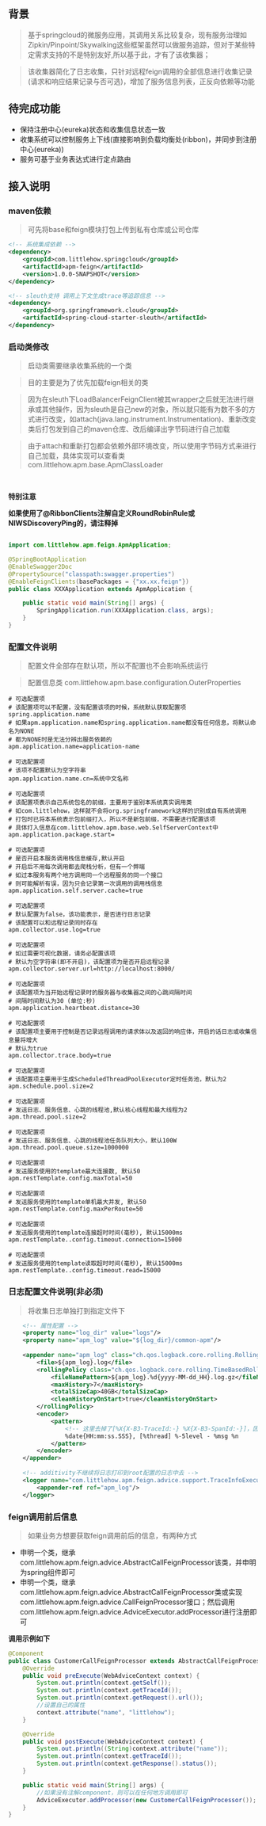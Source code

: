 ## 背景

> 基于springcloud的微服务应用，其调用关系比较复杂，现有服务治理如Zipkin/Pinpoint/Skywalking这些框架虽然可以做服务追踪，但对于某些特定需求支持的不是特别友好,所以基于此，才有了该收集器；

> 该收集器简化了日志收集，只针对远程feign调用的全部信息进行收集记录(请求和响应结果记录与否可选)，增加了服务信息列表，正反向依赖等功能

## 待完成功能

- 保持注册中心(eureka)状态和收集信息状态一致
- 收集系统可以控制服务上下线(直接影响到负载均衡处(ribbon)，并同步到注册中心(eureka))
- 服务可基于业务表达式进行定点路由

## 接入说明

### maven依赖

> 可先将base和feign模块打包上传到私有仓库或公司仓库

```xml
<!-- 系统集成依赖 -->
<dependency>
    <groupId>com.littlehow.springcloud</groupId>
    <artifactId>apm-feign</artifactId>
    <version>1.0.0-SNAPSHOT</version>
</dependency>

<!-- sleuth支持 调用上下文生成trace等追踪信息 -->
<dependency>
    <groupId>org.springframework.cloud</groupId>
    <artifactId>spring-cloud-starter-sleuth</artifactId>
</dependency>
```

### 启动类修改
> 启动类需要继承收集系统的一个类

> 目的主要是为了优先加载feign相关的类

> 因为在sleuth下LoadBalancerFeignClient被其wrapper之后就无法进行继承或其他操作，因为sleuth是自己new的对象，所以就只能有为数不多的方式进行改变，如attach(java.lang.instrument.Instrumentation)、重新改变类后打包发到自己的maven仓库、改后编译出字节码进行自己加载

> 由于attach和重新打包都会依赖外部环境改变，所以使用字节码方式来进行自己加载，具体实现可以查看类com.littlehow.apm.base.ApmClassLoader

<br>

**特别注意**

**如果使用了@RibbonClients注解自定义RoundRobinRule或NIWSDiscoveryPing的，请注释掉**

```java

import com.littlehow.apm.feign.ApmApplication;

@SpringBootApplication
@EnableSwagger2Doc
@PropertySource("classpath:swagger.properties")
@EnableFeignClients(basePackages = {"xx.xx.feign"})
public class XXXApplication extends ApmApplication {

    public static void main(String[] args) {
        SpringApplication.run(XXXApplication.class, args);
    }
}
```

### 配置文件说明

> 配置文件全部存在默认项，所以不配置也不会影响系统运行

> 配置信息类 com.littlehow.apm.base.configuration.OuterProperties

```properties
# 可选配置项
# 该配置项可以不配置，没有配置该项的时候，系统默认获取配置项spring.application.name
# 如果apm.application.name和spring.application.name都没有任何信息，将默认命名为NONE
# 都为NONE时是无法分辨出服务依赖的
apm.application.name=application-name

# 可选配置项
# 该项不配置默认为空字符串
apm.application.name.cn=系统中文名称

# 可选配置项
# 该配置项表示自己系统包名的前缀，主要用于鉴别本系统真实调用类
# 如com.littlehow，这样就不会将org.springframework这样的识别成自有系统调用
# 打包时已将本系统表示包前缀打入，所以不是新包前缀，不需要进行配置该项
# 具体打入信息在com.littlehow.apm.base.web.SelfServerContext中
apm.application.package.start=

# 可选配置项
# 是否开启本服务调用栈信息缓存,默认开启
# 开启后不用每次调用都去爬栈分析，但有一个弊端
# 如过本服务有两个地方调用同一个远程服务的同一个接口
# 则可能解析有误，因为只会记录第一次调用的调用栈信息
apm.application.self.server.cache=true

# 可选配置项
# 默认配置为false，该功能表示，是否进行日志记录
# 该配置可以和远程记录同时存在
apm.collector.use.log=true

# 可选配置项
# 如过需要可视化数据，请务必配置该项
# 默认为空字符串(即不开启)，该配置项为是否开启远程记录
apm.collector.server.url=http://localhost:8000/

# 可选配置项
# 该配置项为当开始远程记录时的服务器与收集器之间的心跳间隔时间
# 间隔时间默认为30 (单位:秒)
apm.application.heartbeat.distance=30

# 可选配置项
# 该配置项主要用于控制是否记录远程调用的请求体以及返回的响应体，开启的话日志或收集信息量将增大
# 默认为true
apm.collector.trace.body=true

# 可选配置项
# 该配置项主要用于生成ScheduledThreadPoolExecutor定时任务池，默认为2
apm.schedule.pool.size=2

# 可选配置项
# 发送日志、服务信息、心跳的线程池,默认核心线程和最大线程为2
apm.thread.pool.size=2

# 可选配置项
# 发送日志、服务信息、心跳的线程池任务队列大小，默认100W
apm.thread.pool.queue.size=1000000

# 可选配置项
# 发送服务使用的template最大连接数, 默认50
apm.restTemplate.config.maxTotal=50

# 可选配置项
# 发送服务使用的template单机最大并发, 默认50
apm.restTemplate.config.maxPerRoute=50

# 可选配置项
# 发送服务使用的template连接超时时间(毫秒), 默认15000ms
apm.restTemplate..config.timeout.connection=15000

# 可选配置项
# 发送服务使用的template读取超时时间(毫秒), 默认15000ms
apm.restTemplate..config.timeout.read=15000
```

### 日志配置文件说明(非必须)
> 将收集日志单独打到指定文件下

```xml
    <!-- 属性配置 -->
    <property name="log_dir" value="logs"/>
    <property name="apm_log" value="${log_dir}/common-apm"/>
    
    <appender name="apm_log" class="ch.qos.logback.core.rolling.RollingFileAppender">
        <file>${apm_log}.log</file>
        <rollingPolicy class="ch.qos.logback.core.rolling.TimeBasedRollingPolicy">
            <fileNamePattern>${apm_log}.%d{yyyy-MM-dd_HH}.log.gz</fileNamePattern>
            <maxHistory>7</maxHistory>
            <totalSizeCap>40GB</totalSizeCap>
            <cleanHistoryOnStart>true</cleanHistoryOnStart>
        </rollingPolicy>
        <encoder>
            <pattern>
                <!-- 这里去掉了[%X{X-B3-TraceId:-} %X{X-B3-SpanId:-}]，因为日志和发送都切换了线程 -->
                %date{HH:mm:ss.SSS}, [%thread] %-5level - %msg %n
            </pattern>
        </encoder>
    </appender>
    
    <!-- additivity不继续将日志打印到root配置的日志中去 -->
    <logger name="com.littlehow.apm.feign.advice.support.TraceInfoExecutor" level="info" additivity="false">
        <appender-ref ref="apm_log"/>
    </logger>
```


### feign调用前后信息

> 如果业务方想要获取feign调用前后的信息，有两种方式

- 申明一个类，继承com.littlehow.apm.feign.advice.AbstractCallFeignProcessor该类，并申明为spring组件即可
- 申明一个类，继承com.littlehow.apm.feign.advice.AbstractCallFeignProcessor类或实现com.littlehow.apm.feign.advice.CallFeignProcessor接口；然后调用com.littlehow.apm.feign.advice.AdviceExecutor.addProcessor进行注册即可

**调用示例如下**

```java
@Component
public class CustomerCallFeignProcessor extends AbstractCallFeignProcessor {
    @Override
    public void preExecute(WebAdviceContext context) {
        System.out.println(context.getSelf());
        System.out.println(context.getTraceId());
        System.out.println(context.getRequest().url());
        //设置自己的属性
        context.attribute("name", "littlehow");
    }

    @Override
    public void postExecute(WebAdviceContext context) {
        System.out.println((String)context.attribute("name"));
        System.out.println(context.getTraceId());
        System.out.println(context.getResponse().status());
    }

    public static void main(String[] args) {
        //如果没有注解component，则可以在任何地方调用即可
        AdviceExecutor.addProcessor(new CustomerCallFeignProcessor());
    }
}
```

